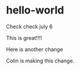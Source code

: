# hello-world
Check check july 6

This is great!!!!

Here is another change

Colin is making this change.